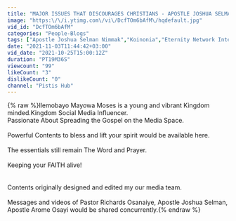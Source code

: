 ```yaml
---
title: "MAJOR ISSUES THAT DISCOURAGES CHRISTIANS - APOSTLE JOSHUA SELMAN"
image: "https:\/\/i.ytimg.com\/vi\/DcfTOm6bAfM\/hqdefault.jpg"
vid_id: "DcfTOm6bAfM"
categories: "People-Blogs"
tags: ["Apostle Joshua Selman Nimmak","Koinonia","Eternity Network International"]
date: "2021-11-03T11:44:42+03:00"
vid_date: "2021-10-25T15:00:12Z"
duration: "PT19M36S"
viewcount: "99"
likeCount: "3"
dislikeCount: "0"
channel: "Pistis Hub"
---
```

{% raw %}Ilemobayo Mayowa Moses is a young and vibrant Kingdom minded.Kingdom Social Media Influencer.<br />Passionate About Spreading the Gospel on the Media Space.<br /><br />Powerful Contents to bless and lift your spirit would be available here.<br /><br />The essentials still remain The Word and Prayer. <br /><br />Keeping your FAITH alive!<br /><br /><br />Contents originally designed and edited my our media team.<br /><br />Messages and videos of Pastor Richards Osanaiye, Apostle Joshua Selman, Apostle Arome Osayi would be shared concurrently.{% endraw %}
